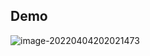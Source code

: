 ## Demo

![image-20220404202021473](https://cdn.jsdelivr.net/gh/MrainW/uPic_imageHosting@main/uPic/20220404/image-20220404202021473.png)
